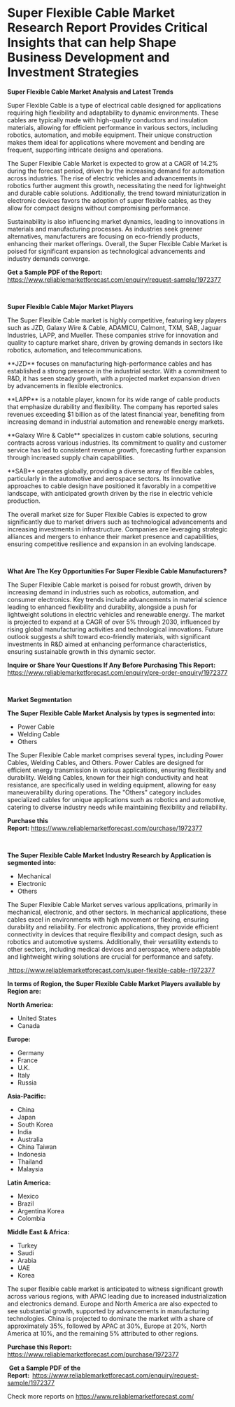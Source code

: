 <p><h1>Super Flexible Cable Market Research Report Provides Critical Insights that can help Shape Business Development and Investment Strategies</h1></p><p><strong>Super Flexible Cable Market Analysis and Latest Trends</strong></p>
<p><p>Super Flexible Cable is a type of electrical cable designed for applications requiring high flexibility and adaptability to dynamic environments. These cables are typically made with high-quality conductors and insulation materials, allowing for efficient performance in various sectors, including robotics, automation, and mobile equipment. Their unique construction makes them ideal for applications where movement and bending are frequent, supporting intricate designs and operations.</p><p>The Super Flexible Cable Market is expected to grow at a CAGR of 14.2% during the forecast period, driven by the increasing demand for automation across industries. The rise of electric vehicles and advancements in robotics further augment this growth, necessitating the need for lightweight and durable cable solutions. Additionally, the trend toward miniaturization in electronic devices favors the adoption of super flexible cables, as they allow for compact designs without compromising performance. </p><p>Sustainability is also influencing market dynamics, leading to innovations in materials and manufacturing processes. As industries seek greener alternatives, manufacturers are focusing on eco-friendly products, enhancing their market offerings. Overall, the Super Flexible Cable Market is poised for significant expansion as technological advancements and industry demands converge.</p></p>
<p><strong>Get a Sample PDF of the Report:&nbsp;</strong> <a href="https://www.reliablemarketforecast.com/enquiry/request-sample/1972377?utm_campaign=3089&utm_medium=2&utm_source=Github&utm_content=ia&utm_term=07042025&utm_id=super-flexible-cable">https://www.reliablemarketforecast.com/enquiry/request-sample/1972377</a></p>
<p>&nbsp;</p>
<p><strong>Super Flexible Cable Major Market Players</strong></p>
<p><p>The Super Flexible Cable market is highly competitive, featuring key players such as JZD, Galaxy Wire & Cable, ADAMICU, Calmont, TXM, SAB, Jaguar Industries, LAPP, and Mueller. These companies strive for innovation and quality to capture market share, driven by growing demands in sectors like robotics, automation, and telecommunications.</p><p>**JZD** focuses on manufacturing high-performance cables and has established a strong presence in the industrial sector. With a commitment to R&D, it has seen steady growth, with a projected market expansion driven by advancements in flexible electronics.</p><p>**LAPP** is a notable player, known for its wide range of cable products that emphasize durability and flexibility. The company has reported sales revenues exceeding $1 billion as of the latest financial year, benefiting from increasing demand in industrial automation and renewable energy markets. </p><p>**Galaxy Wire & Cable** specializes in custom cable solutions, securing contracts across various industries. Its commitment to quality and customer service has led to consistent revenue growth, forecasting further expansion through increased supply chain capabilities.</p><p>**SAB** operates globally, providing a diverse array of flexible cables, particularly in the automotive and aerospace sectors. Its innovative approaches to cable design have positioned it favorably in a competitive landscape, with anticipated growth driven by the rise in electric vehicle production.</p><p>The overall market size for Super Flexible Cables is expected to grow significantly due to market drivers such as technological advancements and increasing investments in infrastructure. Companies are leveraging strategic alliances and mergers to enhance their market presence and capabilities, ensuring competitive resilience and expansion in an evolving landscape.</p></p>
<p>&nbsp;</p>
<p><strong>What Are The Key Opportunities For Super Flexible Cable Manufacturers?</strong></p>
<p><p>The Super Flexible Cable market is poised for robust growth, driven by increasing demand in industries such as robotics, automation, and consumer electronics. Key trends include advancements in material science leading to enhanced flexibility and durability, alongside a push for lightweight solutions in electric vehicles and renewable energy. The market is projected to expand at a CAGR of over 5% through 2030, influenced by rising global manufacturing activities and technological innovations. Future outlook suggests a shift toward eco-friendly materials, with significant investments in R&D aimed at enhancing performance characteristics, ensuring sustainable growth in this dynamic sector.</p></p>
<p><strong>Inquire or Share Your Questions If Any Before Purchasing This Report:</strong> <a href="https://www.reliablemarketforecast.com/enquiry/pre-order-enquiry/1972377?utm_campaign=3089&utm_medium=2&utm_source=Github&utm_content=ia&utm_term=07042025&utm_id=super-flexible-cable">https://www.reliablemarketforecast.com/enquiry/pre-order-enquiry/1972377</a></p>
<p>&nbsp;</p>
<p><strong>Market Segmentation</strong></p>
<p><strong>The Super Flexible Cable Market Analysis by types is segmented into:</strong></p>
<p><ul><li>Power Cable</li><li>Welding Cable</li><li>Others</li></ul></p>
<p><p>The Super Flexible Cable market comprises several types, including Power Cables, Welding Cables, and Others. Power Cables are designed for efficient energy transmission in various applications, ensuring flexibility and durability. Welding Cables, known for their high conductivity and heat resistance, are specifically used in welding equipment, allowing for easy maneuverability during operations. The "Others" category includes specialized cables for unique applications such as robotics and automotive, catering to diverse industry needs while maintaining flexibility and reliability.</p></p>
<p><strong>Purchase this Report:&nbsp;</strong><a href="https://www.reliablemarketforecast.com/purchase/1972377?utm_campaign=3089&utm_medium=2&utm_source=Github&utm_content=ia&utm_term=07042025&utm_id=super-flexible-cable">https://www.reliablemarketforecast.com/purchase/1972377</a></p>
<p>&nbsp;</p>
<p><strong>The Super Flexible Cable Market Industry Research by Application is segmented into:</strong></p>
<p><ul><li>Mechanical</li><li>Electronic</li><li>Others</li></ul></p>
<p><p>The Super Flexible Cable Market serves various applications, primarily in mechanical, electronic, and other sectors. In mechanical applications, these cables excel in environments with high movement or flexing, ensuring durability and reliability. For electronic applications, they provide efficient connectivity in devices that require flexibility and compact design, such as robotics and automotive systems. Additionally, their versatility extends to other sectors, including medical devices and aerospace, where adaptable and lightweight wiring solutions are crucial for performance and safety.</p></p>
<p><a href="https://www.reliablemarketforecast.com/super-flexible-cable-r1972377?utm_campaign=3089&utm_medium=2&utm_source=Github&utm_content=ia&utm_term=07042025&utm_id=super-flexible-cable">&nbsp;https://www.reliablemarketforecast.com/super-flexible-cable-r1972377</a></p>
<p><strong>In terms of Region, the Super Flexible Cable Market Players available by Region are:</strong></p>
<p>
    <p> <strong> North America: </strong>
        <ul>
            <li>United States</li>
            <li>Canada</li>
        </ul>
        </p> 
    <p> <strong> Europe: </strong>
        <ul>
            <li>Germany</li>
            <li>France</li>
            <li>U.K.</li>
            <li>Italy</li>
            <li>Russia</li>
        </ul>
        </p> 
    <p> <strong> Asia-Pacific: </strong>
        <ul>
            <li>China</li>
            <li>Japan</li>
            <li>South Korea</li>
            <li>India</li>
            <li>Australia</li>
            <li>China Taiwan</li>
            <li>Indonesia</li>
            <li>Thailand</li>
            <li>Malaysia</li>
        </ul>
        </p> 
    <p> <strong> Latin America: </strong>
        <ul>
            <li>Mexico</li>
            <li>Brazil</li>
            <li>Argentina Korea</li>
            <li>Colombia</li>
        </ul>
        </p> 
    <p> <strong> Middle East & Africa: </strong>
        <ul>
            <li>Turkey</li>
            <li>Saudi</li>
            <li>Arabia</li>
            <li>UAE</li>
            <li>Korea</li>
        </ul>
    </p>
    </p>
<p><p>The super flexible cable market is anticipated to witness significant growth across various regions, with APAC leading due to increased industrialization and electronics demand. Europe and North America are also expected to see substantial growth, supported by advancements in manufacturing technologies. China is projected to dominate the market with a share of approximately 35%, followed by APAC at 30%, Europe at 20%, North America at 10%, and the remaining 5% attributed to other regions.</p></p>
<p><strong>Purchase this Report: </strong><a href="https://www.reliablemarketforecast.com/purchase/1972377?utm_campaign=3089&utm_medium=2&utm_source=Github&utm_content=ia&utm_term=07042025&utm_id=super-flexible-cable">https://www.reliablemarketforecast.com/purchase/1972377</a></p>
<p>&nbsp;<strong>Get a Sample PDF of the Report:&nbsp;&nbsp;</strong><a href="https://www.reliablemarketforecast.com/enquiry/request-sample/1972377?utm_campaign=3089&utm_medium=2&utm_source=Github&utm_content=ia&utm_term=07042025&utm_id=super-flexible-cable">https://www.reliablemarketforecast.com/enquiry/request-sample/1972377</a></p>
<p><strong></strong></p>
<p>Check more reports on <a href="https://www.reliablemarketforecast.com/?utm_campaign=3089&utm_medium=2&utm_source=Github&utm_content=ia&utm_term=07042025&utm_id=super-flexible-cable">https://www.reliablemarketforecast.com/</a></p>